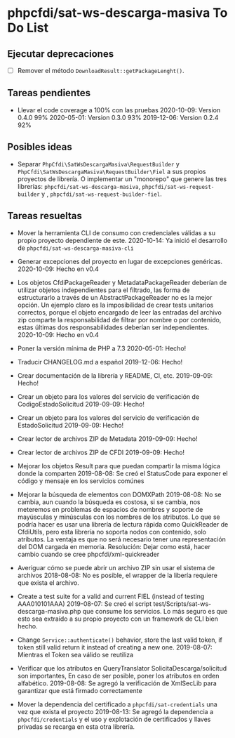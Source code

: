 # phpcfdi/sat-ws-descarga-masiva To Do List

## Ejecutar deprecaciones

- [ ] Remover el método `DownloadResult::getPackageLenght()`.

## Tareas pendientes

- Llevar el code coverage a 100% con las pruebas
    2020-10-09: Version 0.4.0 99%
    2020-05-01: Version 0.3.0 93%
    2019-12-06: Version 0.2.4 92%

## Posibles ideas

- Separar `PhpCfdi\SatWsDescargaMasiva\RequestBuilder` y `PhpCfdi\SatWsDescargaMasiva\RequestBuilder\Fiel`
  a sus propios proyectos de librería. O implementar un "monorepo" que genere las tres librerías:
  `phpcfdi/sat-ws-descarga-masiva`, `phpcfdi/sat-ws-request-builder` y , `phpcfdi/sat-ws-request-builder-fiel`.

## Tareas resueltas

- Mover la herramienta CLI de consumo con credenciales válidas a su propio proyecto dependiente de este.
    2020-10-14: Ya inició el desarrollo de `phpcfdi/sat-ws-descarga-masiva-cli`

- Generar excepciones del proyecto en lugar de excepciones genéricas.
    2020-10-09: Hecho en v0.4

- Los objetos CfdiPackageReader y MetadataPackageReader deberían de utilizar objetos independientes para
  el filtrado, las forma de estructurarlo a través de un AbstractPackageReader no es la mejor opción.
  Un ejemplo claro es la imposibilidad de crear tests unitarios correctos, porque el objeto encargado
  de leer las entradas del archivo zip comparte la responsabilidad de filtrar por nombre o por contenido, estas
  últimas dos responsabilidades deberían ser independientes.
    2020-10-09: Hecho en v0.4

- Poner la versión mínima de PHP a 7.3
    2020-05-01: Hecho!

- Traducir CHANGELOG.md a español
    2019-12-06: Hecho!

- Crear documentación de la librería y README, CI, etc.
    2019-09-09: Hecho!

- Crear un objeto para los valores del servicio de verificación de CodigoEstadoSolicitud
    2019-09-09: Hecho!
 
- Crear un objeto para los valores del servicio de verificación de EstadoSolicitud 
    2019-09-09: Hecho!

- Crear lector de archivos ZIP de Metadata
    2019-09-09: Hecho!

- Crear lector de archivos ZIP de CFDI
    2019-09-09: Hecho!

- Mejorar los objetos Result para que puedan compartir la misma lógica donde la comparten
    2019-08-08: Se creó el StatusCode para exponer el código y mensaje en los servicios comúnes
    
- Mejorar la búsqueda de elementos con DOMXPath
  2019-08-08: No se cambia, aun cuando la búsqueda es costosa, si se cambia,
  nos meteremos en problemas de espacios de nombres y soporte de mayúsculas y minúsculas
  con los nombres de los atributos.
  Lo que se podría hacer es usar una librería de lectura rápida como QuickReader de CfdiUtils,
  pero esta librería no soporta nodos con contenido, solo atributos. La ventaja es que no será
  necesario tener una representación del DOM cargada en memoria.
  Resolución: Dejar como está, hacer cambio cuando se cree phpcfdi/xml-quickreader

- Averiguar cómo se puede abrir un archivo ZIP sin usar el sistema de archivos
  2018-08-08: No es posible, el wrapper de la libería requiere que exista el archivo.

- Create a test suite for a valid and current FIEL (instead of testing AAA010101AAA)
  2019-08-07: Se creó el script test/Scripts/sat-ws-descarga-masiva.php que consume los servicios.
  Lo más seguro es que esto sea extraído a su propio proyecto con un framework de CLI bien hecho.

- Change `Service::authenticate()` behavior, store the last valid token,
  if token still valid return it instead of creating a new one.
  2019-08-07: Mientras el Token sea válido se reutiliza

- Verificar que los atributos en QueryTranslator SolicitaDescarga/solicitud son importantes,
  En caso de ser posible, poner los atributos en orden alfabético.
  2019-08-08: Se agregó la verificación de XmlSecLib para garantizar que está firmado correctamente

- Mover la dependencia del certificado a `phpcfdi/sat-credentials` una vez que exista el proyecto
  2019-08-13: Se agregó la dependencia a `phpcfdi/credentials` y el uso y explotación de certificados
  y llaves privadas se recarga en esta otra librería.
